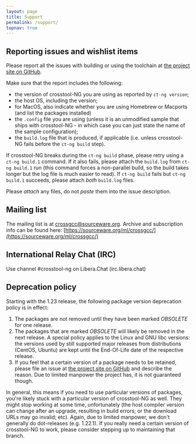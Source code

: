```yaml
---
layout: page 
title: Support
permalink: /support/
topnav: true
---
```


## Reporting issues and wishlist items

Please report all the issues with building or using the toolchain at
[the project site on GitHub](https://github.com/crosstool-ng/crosstool-ng/issues).

Make sure that the report includes the following:
- the version of crosstool-NG you are using as reported by `ct-ng version`;
- the host OS, including the version;
- for MacOS, also indicate whether you are using Homebrew or Macports (and list
  the packages installed)
- the `.config` file you are using (unless it is an unmodified sample that ships
  with crosstool-NG - in which case you can just state the name of the sample
  configuration);
- the `build.log` file that is produced, if applicable (i.e. unless crosstool-NG
  fails before the `ct-ng build` step).

If crosstool-NG breaks during the `ct-ng build` phase, please retry using a
`ct-ng build.1` command. If it also fails, please attach the `build.log` from 
`ct-ng build.1` run (this command forces a non-parallel build, so the build takes
longer but the log file is much easier to read). If `ct-ng build` fails but
`ct-ng build.1` succeeds, please attach *both* `build.log` files.

Please *attach* any files, do not *paste* them into the issue description.

## Mailing list

The mailing list is at [crossgcc@sourceware.org](mailto:crossgcc@sourceware.org).
Archive and subscription info can be found here:
[https://sourceware.org/ml/crossgcc/](https://sourceware.org/ml/crossgcc/)

## International Relay Chat (IRC)

Use channel #crosstool-ng on Libera.Chat (irc.libera.chat)

## Deprecation policy

Starting with the 1.23 release, the following package version deprecation policy is in effect:

1. The packages are not removed until they have been marked *OBSOLETE* for one release.
2. The packages that are marked *OBSOLETE* will likely be removed in the next release. A special
   policy applies to the Linux and GNU libc versions: the versions used by still supported major
   releases from distributions (CentOS, Ubuntu) are kept until the End-Of-Life date
   of the respective release.
3. If you feel that a certain version of a package needs to be retained, please file an issue
   at [the project site on GitHub](https://github.com/crosstool-ng/crosstool-ng/issues) and describe
   the reason. Due to limited manpower the project has, it is not guaranteed though.

In general, this means if you need to use particular versions of packages, you're likely stuck
with a particular version of crosstool-NG as well. They might stop working at some time,
unfortunately (the host compiler version can change after an upgrade, resulting in build
errors; or the download URLs may go invalid; etc). Again, due to limited manpower, we
don't generally do dot-releases (e.g. 1.22.1). If you really need a certain version of
crosstool-NG to work, please consider stepping up to maintaining that branch.
